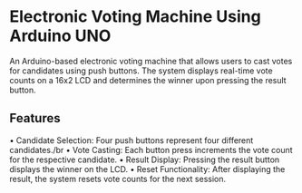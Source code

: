 # Electronic Voting Machine Using Arduino UNO
An Arduino-based electronic voting machine that allows users to cast votes for candidates using push buttons. The system displays real-time vote counts on a 16x2 LCD and determines the winner upon pressing the result button.
## Features
• Candidate Selection: Four push buttons represent four different candidates./br
• Vote Casting: Each button press increments the vote count for the respective candidate.
• Result Display: Pressing the result button displays the winner on the LCD.
• Reset Functionality: After displaying the result, the system resets vote counts for the next session.
